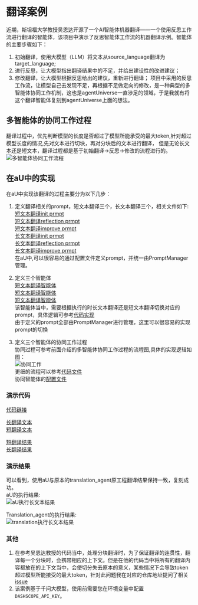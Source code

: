 # 翻译案例
近期，斯坦福大学教授吴恩达开源了一个AI智能体机器翻译——一个使用反思工作流进行翻译的智能体，该项目中演示了反思智能体工作流的机器翻译示例。智能体的主要步骤如下：
1. 初始翻译，使用大模型（LLM）将文本从source_language翻译为target_language;
2. 进行反思，让大模型指出翻译结果中的不足，并给出建设性的改进建议；
3. 修改翻译，让大模型根据反思给出的建议，重新进行翻译；
项目中采用的反思工作流，让模型自己去发现不足，再根据不足做定向的修改，是一种典型的多智能体协同工作机制，这也是agentUniverse一直涉足的领域，于是我就有将这个翻译智能体复刻到agentUniverse上面的想法。

## 多智能体的协同工作过程
翻译过程中，优先判断模型的长度是否超过了模型所能承受的最大token,针对超过模型长度的情况,先对文本进行切块，再对分块后的文本进行翻译，
但是无论长文本还是短文本，翻译过程都是基于初始翻译->反思->修改的流程进行的。
![多智能体协同工作流程](../../_picture/translation_flow_graph.png)

## 在aU中的实现
在aU中实现该翻译的过程主要分为以下几步：
1. 定义翻译相关的prompt，短文本翻译三个，长文本翻译三个，相关文件如下:  
[短文本翻译init prmpt](../../../../sample_standard_app/intelligence/agentic/prompt/translation/translation_init_en.yaml)  
[短文本翻译reflection prmpt](../../../../sample_standard_app/intelligence/agentic/prompt/translation/translation_reflection_en.yaml)  
[短文本翻译improve prmpt](../../../../sample_standard_app/intelligence/agentic/prompt/translation/translation_improve_en.yaml)  
[长文本翻译init prmpt](../../../../sample_standard_app/intelligence/agentic/prompt/translation/multi_translation_init_en.yaml)  
[长文本翻译reflection prmpt](../../../../sample_standard_app/intelligence/agentic/prompt/translation/multi_translation_improve_en.yaml)  
[长文本翻译improve prmpt](../../../../sample_standard_app/intelligence/agentic/prompt/translation/multi_translation_improve_en.yaml)  
在aU中,可以很容易的通过配置文件定义prompt，并统一由PromptManager管理。
  

2. 定义三个智能体  
[短文本翻译智能体](../../../../sample_standard_app/intelligence/agentic/agent/agent_instance/translation_agent_case/translation_work_agent.yaml)  
[短文本翻译智能体](../../../../sample_standard_app/intelligence/agentic/agent/agent_instance/translation_agent_case/translation_reflection_agent.yaml)  
[短文本翻译智能体](../../../../sample_standard_app/intelligence/agentic/agent/agent_instance/translation_agent_case/translation_improve_agent.yaml)  
该智能体当中，需要根据执行的时长文本翻译还是短文本翻译切换对应的prompt，具体逻辑可参考[代码实现](../../../../sample_standard_app/intelligence/agentic/agent/agent_instance/translation_agent_case/translation_agent.py)  
由于定义的prompt全部由PromptManager进行管理，这里可以很容易的实现prompt的切换
    

3. 定义三个智能体的协同工作过程  
协同过程可参考前面介绍的多智能体协同工作过程的流程图,具体的实现逻辑如图：    
![协同工作](../../_picture/translation_execute_flow.png)    
更细的流程可以参考[代码文件](../../../../sample_standard_app/intelligence/agentic/agent/agent_instance/translation_agent_case/translation_by_token_agent.py)  
协同智能体的[配置文件](../../../../sample_standard_app/intelligence/agentic/agent/agent_instance/translation_agent_case/translation_agent.yaml)

### 演示代码
[代码链接](../../../../sample_standard_app/intelligence/test/test_translation_agent.py)

[长翻译文本](../../../../sample_standard_app/intelligence/test/translation_data/long_text.txt)  
[短翻译文本](../../../../sample_standard_app/intelligence/test/translation_data/short_text.txt)  

[短翻译结果](../../../../sample_standard_app/intelligence/test/translation_data/short_text_result.txt)  
[长翻译结果](../../../../sample_standard_app/intelligence/test/translation_data/long_text_result.txt)  

### 演示结果
可以看到，使用aU与原本的translation_agent原工程翻译结果保持一致，复刻成功。  
aU的执行结果:  
![aU执行长文本结果](../../_picture/long_translation_au.png)    
  
Translation_agent的执行结果:  
![translation执行长文本结果](../../_picture/long_translation_wu.png)  

### 其他
1. 在参考吴恩达教授的代码当中，处理分块翻译时，为了保证翻译的连贯性，翻译每一个分块时，会携带相应的上下文。但是在他的代码当中将所有的翻译内容都放在的上下文当中，会使切分失去原本的意义，某些情况下会导致token超过模型所能接受的最大token，针对此问题我在对应的仓库地址提问了相关[issue](https://github.com/andrewyng/translation-agent/issues/28)
2. 该案例基于千问大模型，使用前需要您在环境变量中配置`DASHSCOPE_API_KEY`。
